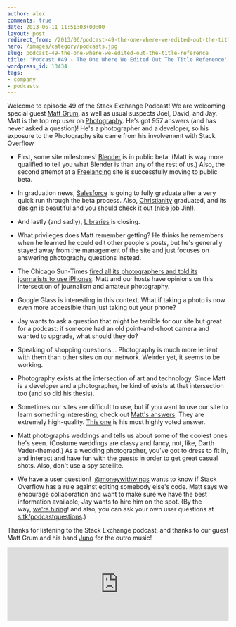 ```yaml
---
author: alex
comments: true
date: 2013-06-11 11:51:03+00:00
layout: post
redirect_from: /2013/06/podcast-49-the-one-where-we-edited-out-the-title-reference
hero: /images/category/podcasts.jpg
slug: podcast-49-the-one-where-we-edited-out-the-title-reference
title: 'Podcast #49 - The One Where We Edited Out The Title Reference'
wordpress_id: 13434
tags:
- company
- podcasts
---
```


Welcome to episode 49 of the Stack Exchange Podcast! We are welcoming special guest [Matt Grum](http://photo.stackexchange.com/users/1375/matt-grum), as well as usual suspects Joel, David, and Jay.  Matt is the top rep user on [Photography](http://photography.stackexchange.com/). He's got 957 answers (and has never asked a question)! He's a photographer and a developer, so his exposure to the Photography site came from his involvement with Stack Overflow



	
  * First, some site milestones! [Blender](http://blender.stackexchange.com/) is in public beta. (Matt is way more qualified to tell you what Blender is than any of the rest of us.) Also, the second attempt at a [Freelancing](http://freelancing.stackexchange.com/) site is successfully moving to public beta.

	
  * In graduation news, [Salesforce](http://salesforce.stackexchange.com/) is going to fully graduate after a very quick run through the beta process. Also, [Christianity](http://christianity.stackexchange.com/) graduated, and its design is beautiful and you should check it out (nice job Jin!).

	
  * And lastly (and sadly), [Libraries](http://libraries.stackexchange.com/) is closing.

	
  * What privileges does Matt remember getting? He thinks he remembers when he learned he could edit other people's posts, but he's generally stayed away from the management of the site and just focuses on answering photography questions instead.

	
  * The Chicago Sun-Times [fired all its photographers and told its journalists to use iPhones](http://www.tuaw.com/2013/06/03/chicago-sun-times-fires-photography-staff-tells-journalists-to/). Matt and our hosts have opinions on this intersection of journalism and amateur photography.

	
  * Google Glass is interesting in this context. What if taking a photo is now even more accessible than just taking out your phone?

	
  * Jay wants to ask a question that might be terrible for our site but great for a podcast: if someone had an old point-and-shoot camera and wanted to upgrade, what should they do?

	
  * Speaking of shopping questions… Photography is much more lenient with them than other sites on our network. Weirder yet, it seems to be working.

	
  * Photography exists at the intersection of art and technology. Since Matt is a developer and a photographer, he kind of exists at that intersection too (and so did his thesis).

	
  * Sometimes our sites are difficult to use, but if you want to use our site to learn something interesting, check out [Matt's answers](http://photo.stackexchange.com/users/1375/matt-grum?tab=answers). They are extremely high-quality. [This one](http://photo.stackexchange.com/questions/4487/why-are-wide-angle-lenses-so-much-more-expensive/4492#4492) is his most highly voted answer.

	
  * Matt photographs weddings and tells us about some of the coolest ones he's seen. (Costume weddings are classy and fancy, not, like, Darth Vader-themed.) As a wedding photographer, you've got to dress to fit in, and interact and have fun with the guests in order to get great casual shots. Also, don't use a spy satellite.

	
  * We have a user question!  [@moneywithwings](http://twitter.com/moneywithwings) wants to know if Stack Overflow has a rule against editing somebody else's code. Matt says we encourage collaboration and want to make sure we have the best information available; Jay wants to hire him on the spot. (By the way, [we're hiring](http://stackexchange.com/about/hiring)! and also, you can ask your own user questions at [s.tk/podcastquestions](http://s.tk/podcastquestions).)


Thanks for listening to the Stack Exchange podcast, and thanks to our guest Matt Grum and his band [Juno](http://wearejuno.com/) for the outro music!


<iframe src="https://w.soundcloud.com/player/?url=http%3A%2F%2Fapi.soundcloud.com%2Ftracks%2F96395024&amp;show_artwork=true" height="166" width="100%" frameborder="no" scrolling="no"></iframe></p>